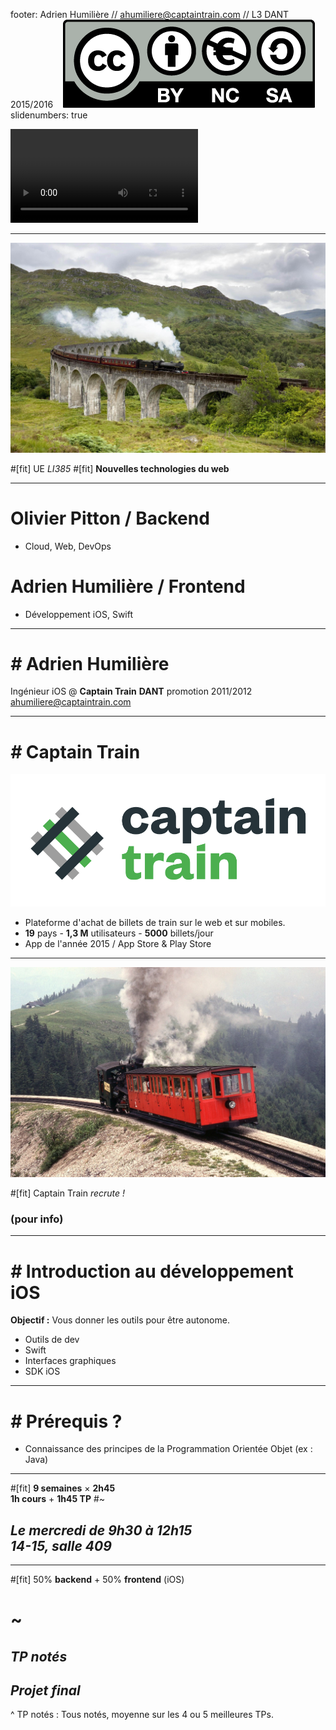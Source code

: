 footer: Adrien Humilière // ahumiliere@captaintrain.com // L3 DANT 2015/2016    ![inline](assets/by-nc-sa.eu.png)
slidenumbers: true

![autoplay mute loop](assets/moretrains.mp4)

---

![](assets/00_hp.jpg)

#[fit] UE _LI385_
#[fit] **Nouvelles technologies du web**

---

# Olivier Pitton / Backend

- Cloud, Web, DevOps

# Adrien Humilière / Frontend

- Développement iOS, Swift

---

# *\#* Adrien Humilière

Ingénieur iOS @ **Captain Train**
**DANT** promotion 2011/2012
[ahumiliere@captaintrain.com](mailto:ahumiliere@captaintrain.com)

---

# *\#* Captain Train

![inline](assets/logo_ct.png)

- Plateforme d'achat de billets de train sur le web et sur mobiles.
- **19** pays - **1,3 M** utilisateurs - **5000** billets/jour
- App de l'année 2015 / App Store & Play Store

---

![](assets/00_funi.jpg)

#[fit] Captain Train _recrute !_
### (pour info)

---

# *\#* Introduction au développement iOS

**Objectif :** Vous donner les outils pour être autonome.

- Outils de dev
- Swift
- Interfaces graphiques
- SDK iOS

---

# *\#* Prérequis ?

- Connaissance des principes de la Programmation Orientée Objet (ex : Java)

----

#[fit] **9 semaines** × **2h45**<br/>**1h cours** + **1h45 TP**
#~
## *_Le mercredi de 9h30 à 12h15<br/>14-15, salle 409_*

---

#[fit] 50% **backend** + 50% **frontend** (iOS)
# ~
## *_TP notés_*
## *_Projet final_*

^ TP notés : Tous notés, moyenne sur les 4 ou 5 meilleures TPs.
